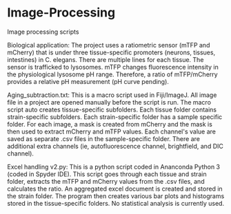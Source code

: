 # Image-Processing
Image processing scripts

Biological application:
The project uses a ratiometric sensor (mTFP and mCherry) that is under three tissue-specific promoters (neurons, tissues, intestines) in C. elegans. There are multiple lines for each tissue. The sensor is trafficked to lysosomes. mTFP changes fluorescence intensity in the physiological lysosome pH range. Therefore, a ratio of mTFP/mCherry provides a relative pH measurement (pH curve pending).

Aging_subtraction.txt:
This is a macro script used in Fiji/ImageJ. All image file in a project are opened manually before the script is run. The macro script auto creates tissue-specific subfolders. Each tissue folder contains strain-specific subfolders. Each strain-specific folder has a sample specific folder. For each image, a mask is created from mCherry and the mask is then used to extract mCherry and mTFP values. Each channel's value are saved as separate .csv files in the sample-specific folder. There are additional extra channels (ie, autofluorescence channel, brightfield, and DIC channel).

Excel handling v2.py:
This is a python script coded in Ananconda Python 3 (coded in Spyder IDE). This script goes through each tissue and strain folder, extracts the mTFP and mCherry values from the .csv files, and calculates the ratio. An aggregated excel document is created and stored in the strain folder. The program then creates various bar plots and histograms stored in the tissue-specific folders. No statistical analysis is currently used.
